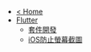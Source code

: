 * [< Home](/)
* [Flutter](/wiki/[C]Flutter/)
  * [套件開發](/wiki/[C]Flutter/[01]套件開發)
  * [iOS防止螢幕截圖](/wiki/[C]Flutter/[02]iOS防止螢幕截圖)
